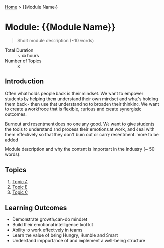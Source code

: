 [Home](../index.md) > {{Module Name}}

# Module: {{Module Name}}

> Short module description (~10 words)

<dl>
<dt>Total Duration</dt>
<dd>~ xx hours</dd>
<dt>Number of Topics</dt>
<dd>x</dd>
</dl>

## Introduction

Often what holds people back is their mindset. We want to empower students by helping them understand their own mindset and what's holding them back - then use that understanding to broaden their thinking. We want to create a workfroce that is flexible, curious and create synergistic outcomes.

Burnout and resentment does no one any good. We want to give students the tools to understand and process their emotions at work, and deal with them effectively so that they don't burn out or carry resentment. more to be added

Module description and why the content is important in the industry (~ 50 words).

## Topics

1. [Topic A](./01-topic-a.md)
2. [Topic B](./01-topic-a.md)
3. [Topic C](./01-topic-a.md)

## Learning Outcomes

- Demonstrate growth/can-do mindset
- Build their emotional intelligence tool kit
- Ability to work effectively in teams
- Learn the value of being Hungry, Humble and Smart
- Understand impportance of and implement a well-being structure

